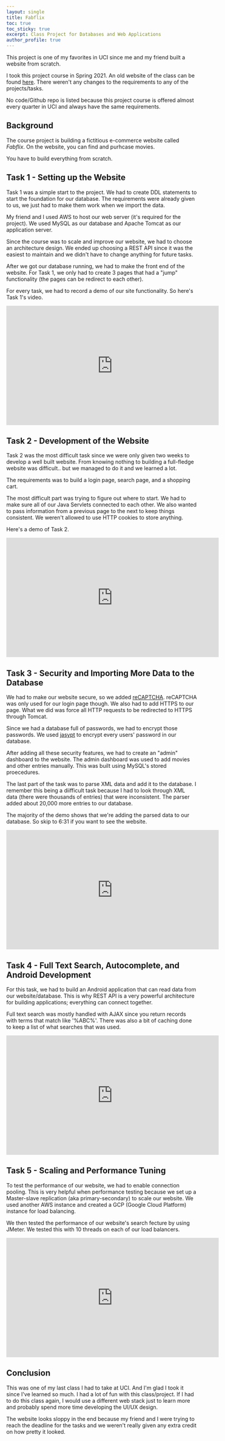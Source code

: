 ```yaml
---
layout: single
title: Fabflix
toc: true
toc_sticky: true
excerpt: Class Project for Databases and Web Applications
author_profile: true
---
```


This project is one of my favorites in UCI since me and my friend built a website
from scratch.

I took this project course in Spring 2021. An old website of the class can be found 
[here](https://grape.ics.uci.edu/wiki/public/wiki/cs122b-2019-winter). 
There weren't any changes to the requirements to any of the projects/tasks.

No code/Github repo is listed because this project course is offered almost every
quarter in UCI and always have the same requirements. 

## Background

The course project is building a fictitious e-commerce website called *Fabflix*. 
On the website, you can find and purhcase movies. 

You have to build everything from scratch. 

## Task 1 - Setting up the Website 

Task 1 was a simple start to the project. We had to create DDL statements to
start the foundation for our database. The requirements were already given to us,
we just had to make them work when we import the data. 

My friend and I used AWS to host our web server (it's required for the project). 
We used MySQL as our database and Apache Tomcat as our application server. 

Since the course was to scale and improve our website, we had to choose an 
architecture design. We ended up choosing a REST API since it was the easiest to
maintain and we didn't have to change anything for future tasks.  

After we got our database running, we had to make the front end of the 
website. For Task 1, we only had to create 3 pages that had a "jump" functionality
(the pages can be redirect to each other).

For every task, we had to record a demo of our site functionality.
So here's Task 1's video. 

<iframe width="560" height="315" src="https://www.youtube-nocookie.com/embed/gs8s__miUOc" frameborder="0" allow="accelerometer; autoplay; clipboard-write; encrypted-media; gyroscope; picture-in-picture" allowfullscreen></iframe>

## Task 2 - Development of the Website

Task 2 was the most difficult task since we were only given two weeks to develop
a well built website. From knowing nothing to building a full-fledge website
was difficult.. but we managed to do it and we learned a lot. 

The requirements was to build a login page, search page, and a shopping cart.

The most difficult part was trying to figure out where to start. We had to
make sure all of our Java Servlets connected to each other. We also wanted to pass
information from a previous page to the next to keep things consistent. 
We weren't allowed to use HTTP cookies to store anything. 

Here's a demo of Task 2. 
<iframe width="560" height="315" src="https://www.youtube-nocookie.com/embed/2d_RnZnQXvo" frameborder="0" allow="accelerometer; autoplay; clipboard-write; encrypted-media; gyroscope; picture-in-picture" allowfullscreen></iframe>

## Task 3 - Security and Importing More Data to the Database

We had to make our website secure, so we added 
[reCAPTCHA](https://www.google.com/recaptcha/about/). reCAPTCHA was only used
for our login page though. We also had to add HTTPS to our page. What we did
was force all HTTP requests to be redirected to HTTPS through Tomcat.

Since we had a database full of passwords, we had to encrypt those 
passwords. We used [jasypt](http://www.jasypt.org/) to encrypt every users'
password in our database. 

After adding all these security features, we had to create an "admin" 
dashboard to the website. The admin dashboard was used to add movies and other 
entries manually. This was built using MySQL's stored proecedures. 

The last part of the task was to parse XML data and add it to the database.
I remember this being a diifficult task because I had to look through
XML data (there were thousands of entries) that were inconsistent. 
The parser added about 20,000 more entries to our database. 

The majority of the demo shows that we're adding the parsed data to our
database. So skip to 6:31 if you want to see the website. 
<iframe width="560" height="315" src="https://www.youtube-nocookie.com/embed/HS5hydjLNl4" frameborder="0" allow="accelerometer; autoplay; clipboard-write; encrypted-media; gyroscope; picture-in-picture" allowfullscreen></iframe>

## Task 4 - Full Text Search, Autocomplete, and Android Development

For this task, we had to build an Android application that can read
data from our website/database. This is why REST API is a very powerful 
architecture for building applications; everything can connect together. 

Full text search was mostly handled with AJAX since you return records with
terms that match like '%ABC%'. There was also a bit of caching done to keep 
a list of what searches that was used. 

<iframe width="560" height="315" src="https://www.youtube-nocookie.com/embed/a39ofhxQiqM" frameborder="0" allow="accelerometer; autoplay; clipboard-write; encrypted-media; gyroscope; picture-in-picture" allowfullscreen></iframe>

## Task 5 - Scaling and Performance Tuning

To test the performance of our website, we had to enable connection
pooling. This is very helpful when performance testing because
we set up a Master-slave replication (aka primary-secondary) to
scale our website. We used another AWS instance and created a
GCP (Google Cloud Platform) instance for load balancing. 

We then tested the performance of our website's search fecture
by using JMeter. We tested this with 10 threads on each of our
load balancers. 

<iframe width="560" height="315" src="https://www.youtube-nocookie.com/embed/OT0IX-RX8DE" frameborder="0" allow="accelerometer; autoplay; clipboard-write; encrypted-media; gyroscope; picture-in-picture" allowfullscreen></iframe>

## Conclusion

This was one of my last class I had to take at UCI. 
And I'm glad I took it since I've learned so much. 
I had a lot of fun with this class/project. If I had to do 
this class again, I would use a different web stack just to learn 
more and probably spend more time developing the UI/UX design.

The website looks sloppy in the end because my friend and I
were trying to reach the deadline for the tasks and we weren't
really given any extra credit on how pretty it looked. 
